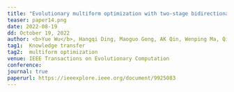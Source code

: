 ```yaml
---
title: "Evolutionary multiform optimization with two-stage bidirectional knowledge transfer strategy for point cloud registration" 
teaser: paper14.png
date: 2022-08-19
dd: October 19, 2022
author: <b>Yue Wu</b>, Hangqi Ding, Maoguo Gong, AK Qin, Wenping Ma, Qiguang Miao, Kay Chen Tan
tag1:  Knowledge transfer
tag2:  multiform optimization
venue: IEEE Transactions on Evolutionary Computation
conference: 
journal: true
paperurl: https://ieeexplore.ieee.org/document/9925083
---
```

